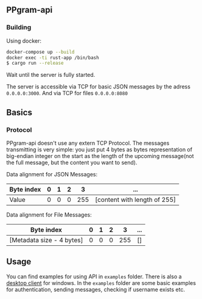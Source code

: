 ## PPgram-api
### Building
Using docker:
```bash
docker-compose up --build
docker exec -ti rust-app /bin/bash
$ cargo run --release
```
Wait until the server is fully started.

The server is accessible via TCP for basic JSON messages by the adress `0.0.0.0:3000`. And via TCP for files `0.0.0.0:8080`

## Basics
### Protocol
PPgram-api doesn't use any extern TCP Protocol. The messages transmitting is very simple: you just put 4 bytes as bytes representation of big-endian integer on the start as the length of the upcoming message(not the full message, but the content you want to send).

Data alignment for JSON Messages:

| Byte index   | 0  | 1  | 2  | 3  | ... |
|---------|----|----|----|----|----------|
| Value | 0  | 0  | 0  | 255| [content with length of 255] |

Data alignment for File Messages:

| Byte index   | 0  | 1  | 2  | 3  | ... |
|---------|----|----|----|----|----------|
| [Metadata size - 4 bytes] | 0  | 0  | 0  | 255| [] |

## Usage
You can find examples for using API in `examples` folder. There is also a [desktop client](https://github.com/pepukcoder/PPgram-desktop) for windows.
In the `examples` folder are some basic examples for authentication, sending messages, checking if username exists etc.
